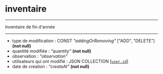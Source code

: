 # inventaire

---

Inventaire de fin d'année

---

- type de modification : CONST _*"addingOrRemoving"*_ ["ADD", "DELETE"] **(not null)**
- quantité modifiée : _*"quantity"*_ **(not null)**
- observation : _*"observation"*_
- utilisateurs qui ont modifié : JSON COLLECTION [[`user.id`](../../../Users/user.md)]
- date de creation : _*"createAt"*_ **(not null)**